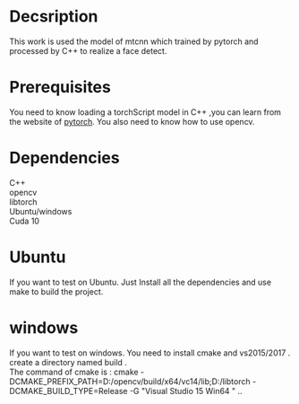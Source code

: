 # Decsription
This work is used the model of mtcnn which trained by pytorch and processed by C++ to realize a face detect.
# Prerequisites
You need to know loading a  torchScript model in C++ ,you can learn from the website of [pytorch](https://pytorch.org/tutorials/advanced/cpp_export.html). You also need to know how to use opencv.
# Dependencies
C++ <br>
opencv <br>
libtorch <br>
Ubuntu/windows <br>
Cuda 10 <br>
# Ubuntu
If you want to test on Ubuntu. Just Install all the dependencies and use make to build the project. 
# windows
If you want to test on windows. You need to install cmake and vs2015/2017 .<br> 
create a directory named build .<br>
The command of cmake is : cmake -DCMAKE_PREFIX_PATH=D:/opencv/build/x64/vc14/lib;D:/libtorch -DCMAKE_BUILD_TYPE=Release -G "Visual Studio 15 Win64 " ..<br>
